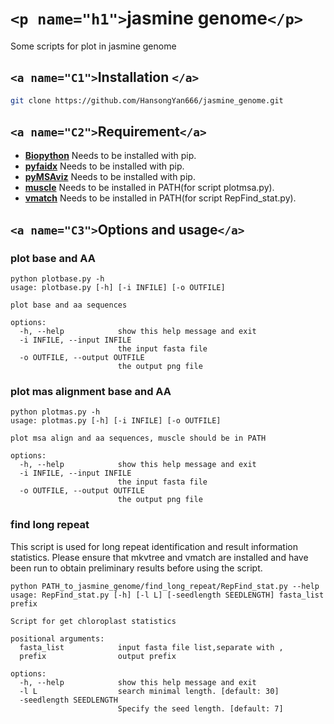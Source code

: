 # `<p name="h1">`jasmine genome`</p>`

Some scripts for plot in jasmine genome

## `<a name="C1">`Installation `</a>`

```sh
git clone https://github.com/HansongYan666/jasmine_genome.git
```

## `<a name="C2">`Requirement`</a>`

- [**Biopython**](https://github.com/biopython/biopython) Needs to be installed with pip.
- [**pyfaidx**](https://github.com/mdshw5/pyfaidx.git) Needs to be installed with pip.
- [**pyMSAviz**](https://github.com/moshi4/pyMSAviz/) Needs to be installed with pip.
- [**muscle**](https://github.com/rcedgar/muscle.git) Needs to be installed in PATH(for script plotmsa.py).
- **[vmatch](https://github.com/uwb-linux/vmatch)** Needs to be installed in PATH(for script RepFind_stat.py).

## `<a name="C3">`Options and usage`</a>`

### plot base and AA

```shell
python plotbase.py -h 
usage: plotbase.py [-h] [-i INFILE] [-o OUTFILE]

plot base and aa sequences

options:
  -h, --help            show this help message and exit
  -i INFILE, --input INFILE
                        the input fasta file
  -o OUTFILE, --output OUTFILE
                        the output png file
```

### plot mas alignment base and AA

```shell
python plotmas.py -h  
usage: plotmas.py [-h] [-i INFILE] [-o OUTFILE]

plot msa align and aa sequences, muscle should be in PATH

options:
  -h, --help            show this help message and exit
  -i INFILE, --input INFILE
                        the input fasta file
  -o OUTFILE, --output OUTFILE
                        the output png file
```

### find long repeat
This script is used for long repeat identification and result information statistics. Please ensure that mkvtree and vmatch are installed and have been run to obtain preliminary results before using the script.


```shell
python PATH_to_jasmine_genome/find_long_repeat/RepFind_stat.py --help
usage: RepFind_stat.py [-h] [-l L] [-seedlength SEEDLENGTH] fasta_list prefix

Script for get chloroplast statistics

positional arguments:
  fasta_list            input fasta file list,separate with ,
  prefix                output prefix

options:
  -h, --help            show this help message and exit
  -l L                  search minimal length. [default: 30]
  -seedlength SEEDLENGTH
                        Specify the seed length. [default: 7]
```